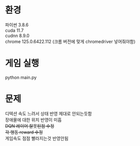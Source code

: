 # 환경
  
파이썬 3.8.6   
cuda 11.7   
cudnn 8.9.0    
chrome 125.0.6422.112 (크롬 버전에 맞게 chromedriver 넣어줘야함)  


# 게임 실행

python main.py  

# 문제

디텍션 속도 느려서 상태 반영 제대로 안되는듯함  
장애물에 대한 위치 반영이 미흡   
~~DQN 레이어 잘못된점 수정~~    
~~각 행동 reward 수정~~  
게임속도 점점 빨라지는것 반영안됨  

